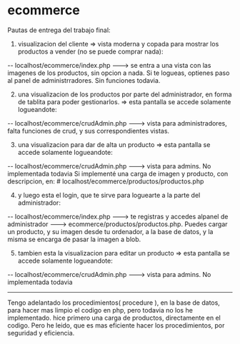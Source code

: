 # ecommerce

Pautas de entrega del trabajo final: 

1) visualizacion del cliente => vista moderna y copada para mostrar los productos a vender (no se puede comprar nada): 

-- localhost/ecommerce/index.php ---> se entra a una vista con las imagenes de los productos, sin opcion a nada. Si te logueas, optienes paso al panel de administrradores. Sin funciones todavia. 


2) una visualizacion de los productos por parte del administrador, en forma de tablita para poder gestionarlos. => esta pantalla se accede solamente logueandote:

-- localhost/ecommerce/crudAdmin.php ---> vista para administradores, falta funciones de crud, y sus correspondientes vistas. 


3) una visualizacion para dar de alta un producto => esta pantalla se accede solamente logueandote: 


-- localhost/ecommerce/crudAdmin.php ---> vista para admins. No implementada todavia
    Si implementé una carga de imagen y producto, con descripcion, en: 
    # localhost/ecommerce/productos/productos.php

4) y luego esta el login, que te sirve para loguearte a la parte del administrador:


-- localhost/ecommerce/index.php ---> te registras y accedes alpanel de administrador ---> ecommerce/productos/productos.php. Puedes cargar un producto, y su imagen desde tu ordenador, a la base de datos, y la misma se encarga de pasar la imagen a blob.

5) tambien esta la visualizacion para editar un producto => esta pantalla se accede solamente logueandote:


-- localhost/ecommerce/crudAdmin.php ---> vista para admins. No implementada todavia


---------------------------------------------
Tengo adelantado los procedimientos( procedure ), en la base de datos, para hacer mas limpio el codigo en php, pero todavia no los he implementado. hice primero una carga de productos, directamente en el codigo. Pero he leido, que es mas eficiente hacer los procedimientos, por seguridad y eficiencia. 